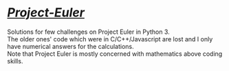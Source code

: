 # [_Project-Euler_](https://projecteuler.net/)

Solutions for few challenges on Project Euler in Python 3.    
The older ones' code which were in C/C++/Javascript are lost and I only have numerical answers for the calculations.    
Note that Project Euler is mostly concerned with mathematics above coding skills.    

